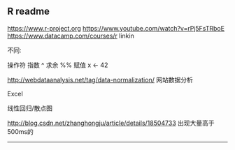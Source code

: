 R readme
---

https://www.r-project.org
https://www.youtube.com/watch?v=rPj5FsTRboE
https://www.datacamp.com/courses/r  linkin

不同:

操作符
  指数 ^
  求余 %%
赋值
  x <- 42


  http://webdataanalysis.net/tag/data-normalization/
  网站数据分析

Excel

线性回归/散点图

http://blog.csdn.net/zhanghongju/article/details/18504733
出现大量高于500ms的



---
